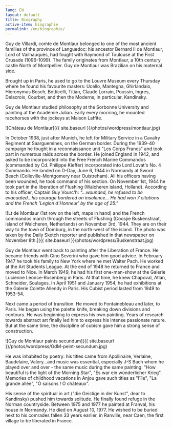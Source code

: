 ```yaml
---
lang: EN
layout: default
title: Biography
active-item: biographie
permalink: /en/biographie/
---
```

<!-- Ne pas supprimer la balise -->

<div class="printy">

Guy de Villardi, comte de Montlaur belonged to one of the most ancient families of the province of Languedoc: his ancestor Bernard II de Montlaur, Lord of Vailhauquès, had fought with Raymond of Toulouse at the First Crusade (1096-1099). The family originates from Montlaur, a 10th century castle North of Montpellier. Guy de Montlaur was Brazilian on his maternal side.

Brought up in Paris, he used to go to the Louvre Museum every Thursday where he found his favourite masters: Ucello, Mantegna, Ghirlandaio, Hieronymus Bosch, Botticelli, Titian, Claude Lorrain, Poussin, Ingres, Delacroix, Courbet, and then the Moderns, in particular, Kandinsky.

Guy de Montlaur studied philosophy at the Sorbonne University and painting at the Académie Julian. Early every morning, he mounted racehorses with the jockeys at Maison Laffite.

<!-- Ne pas supprimer la balise -->

</div>

![Château de Montlaur]({{ site.baseurl }}/photos/wordpress/montlaur.jpg)

<!-- Ne pas supprimer la balise -->

<div class="printy">

In October 1938, just after Munich, he left for Military Service in a Cavalry Regiment at Saarguemines, on the German border. During the 1939-40 campaign he fought in a reconnaissance unit "Les Corps Francs" and took part in numerous raids across the border. He joined England in 1942, and asked to be incorporated into the Free French Marine Commandos (commanded by Cd. Philippe Kieffer) incorporated into Lord Lovat's No. 4 Commando. He landed on D-Day, June 6, 1944 in Normandy at Sword Beach (Colleville-Montgomery near Ouistreham). All his officers having been wounded, he took command of his section. On November 1st, 1944 he took part in the liberation of Flushing (Walcheren island, Holland). According to his officer, Captain Guy Vourc'h: *“…wounded, he refused to be evacuated…his courage bordered on insolence… He had won 7 citations and the French 'Legion d'Honneur' by the age of 25.”*

<!-- Ne pas supprimer la balise -->

</div>

![Lt de Montlaur (1st row on the left, maps in hand) and the French commandos march through the streets of Flushing (Coosjie Buskenstraat, island of Walcheren, Netherlands) on November 3rd, 1944. They are on their way to the town of Domburg, in the north-west of the island. The photo was taken by the Daily Sketch reporter and published in that newspaper on November 8th.]({{ site.baseurl }}/photos/wordpress/Buskenstraat.jpg)

<!-- Ne pas supprimer la balise -->

<div class="printy">

Guy de Montlaur went back to painting after the Liberation of France. He became friends with Gino Severini who gave him good advice. In February 1947 he took his family to New York where he met Walter Pach. He worked at the Art Students League. At the end of 1948 he returned to France and moved to Nice. In March 1949, he had his first one-man-show at the Galerie Lucienne Léonce-Rosenberg in Paris. At that time, he knew Chapoval, Atlan, Schneider, Soulages. In April 1951 and January 1954, he had exhibitions at the Galerie Colette Allendy in Paris. His Cubist period lasted from 1949 to 1953-54.

Next came a period of transition. He moved to Fontainebleau and later, to Paris. He began using the palette knife, breaking down divisions and contours. He was beginning to express his own painting. Years of research towards abstract art finally led him to express his intense passionate nature. But at the same time, the discipline of cubism gave him a strong sense of construction.

<!-- Ne pas supprimer la balise -->

</div>

![Guy de Montlaur paints secundum]({{ site.baseurl }}/photos/wordpress/GdM-peint-secundum.jpg)

<!-- Ne pas supprimer la balise -->

<div class="printy">

He was inhabited by poetry: his titles came from Apollinaire, Verlaine, Baudelaire, Valery…and music was essential, especially J-S Bach whom he played over and over - the same music during the same painting: "How beautiful is the light of the Morning Star", "Es war ein wünderlicher Krieg". Memories of childhood vacations in Anjou gave such titles as "l'île", "La grande allée", "Ô saisons ! Ô châteaux".

His sense of the spiritual in art ("die Geistige in der Kunst", dear to Kandinsky) pushed him towards solitude. He finally found refuge in the Norman countryside. Between 1975 and 1977 he painted at Franval, his house in Normandy. He died on August 10, 1977. He wished to be buried next to his comrades fallen 33 years earlier, in Ranville, near Caen, the first village to be liberated in France.

<!-- Ne pas supprimer la balise -->

</div>
